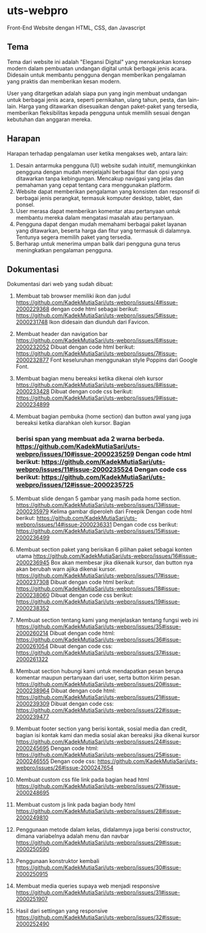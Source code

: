 # uts-webpro
Front-End Website dengan HTML, CSS, dan Javascript

## Tema
Tema dari website ini adalah "Elegansi Digital" yang menekankan konsep modern dalam pembuatan undangan digital untuk berbagai jenis acara. Didesain untuk membantu pengguna dengan memberikan pengalaman yang praktis dan memberikan kesan modern.

User yang ditargetkan adalah siapa pun yang ingin membuat undangan untuk berbagai jenis acara, seperti pernikahan, ulang tahun, pesta, dan lain-lain. Harga yang ditawarkan disesuaikan dengan paket-paket yang tersedia, memberikan fleksibilitas kepada pengguna untuk memilih sesuai dengan kebutuhan dan anggaran mereka.

## Harapan
Harapan terhadap pengalaman user ketika mengakses web, antara lain:
1. Desain antarmuka pengguna (UI) website sudah intuitif, memungkinkan pengguna dengan mudah menjelajahi berbagai fitur dan opsi yang ditawarkan tanpa kebingungan. Mencakup navigasi yang jelas dan pemahaman yang cepat tentang cara menggunakan platform.
2. Website dapat memberikan pengalaman yang konsisten dan responsif di berbagai jenis perangkat, termasuk komputer desktop, tablet, dan ponsel. 
3. User merasa dapat memberikan komentar atau pertanyaan untuk membantu mereka dalam mengatasi masalah atau pertanyaan. 
4. Pengguna dapat dengan mudah memahami berbagai paket layanan yang ditawarkan, beserta harga dan fitur yang termasuk di dalamnya. Tentunya segera memilih paket yang tersedia.
5. Berharap untuk menerima umpan balik dari pengguna guna terus meningkatkan pengalaman pengguna.

## Dokumentasi
Dokumentasi dari web yang sudah dibuat:
1. Membuat tab browser memiliki ikon dan judul
   https://github.com/KadekMutiaSari/uts-webpro/issues/4#issue-2000229368
   dengan code html sebagai berikut: https://github.com/KadekMutiaSari/uts-webpro/issues/5#issue-2000231748
   Ikon didesain dan diunduh dari Favicon.


2. Membuat header dan navigation bar
   https://github.com/KadekMutiaSari/uts-webpro/issues/6#issue-2000232052
   Dibuat dengan code html berikut: https://github.com/KadekMutiaSari/uts-webpro/issues/7#issue-2000232877
   Font keseluruhan menggunakan style Poppins dari Google Font.

3. Membuat bagian menu bereaksi ketika dikenai oleh kursor
   https://github.com/KadekMutiaSari/uts-webpro/issues/8#issue-2000233428
   Dibuat dengan code css berikut: https://github.com/KadekMutiaSari/uts-webpro/issues/9#issue-2000234899
   

4. Membuat bagian pembuka (home section) dan button awal yang juga bereaksi ketika diarahkan oleh kursor. Bagian <h3> berisi span yang membuat ada 2 warna berbeda.
   https://github.com/KadekMutiaSari/uts-webpro/issues/10#issue-2000235259
   Dengan code html berikut: https://github.com/KadekMutiaSari/uts-webpro/issues/11#issue-2000235524
   Dengan code css berikut: https://github.com/KadekMutiaSari/uts-webpro/issues/12#issue-2000235725
 
5.	Membuat slide dengan 5 gambar yang masih pada home section.
   https://github.com/KadekMutiaSari/uts-webpro/issues/13#issue-2000235979
   Kelima gambar diperoleh dari Freepik
  	Dengan code html berikut: https://github.com/KadekMutiaSari/uts-webpro/issues/14#issue-2000236331
  	Dengan code css berikut: https://github.com/KadekMutiaSari/uts-webpro/issues/15#issue-2000236499

6.	Membuat section paket yang berisikan 6 pilihan paket sebagai konten utama
   https://github.com/KadekMutiaSari/uts-webpro/issues/16#issue-2000236945
   Box akan membesar jika dikenaik kursor, dan button nya akan berubah warn ajika dikenai kursor.
  	https://github.com/KadekMutiaSari/uts-webpro/issues/17#issue-2000237308
  	Dibuat dengan code html berikut: https://github.com/KadekMutiaSari/uts-webpro/issues/18#issue-2000238060
  	Dibuat dengan code css berikut: https://github.com/KadekMutiaSari/uts-webpro/issues/19#issue-2000238352

7. Membuat section tentang kami yang menjelaskan tentang fungsi web ini
   https://github.com/KadekMutiaSari/uts-webpro/issues/35#issue-2000260214
   Dibuat dengan code html: https://github.com/KadekMutiaSari/uts-webpro/issues/36#issue-2000261054
   Dibuat dengan code css: https://github.com/KadekMutiaSari/uts-webpro/issues/37#issue-2000261322

8.	Membuat section hubungi kami untuk mendapatkan pesan berupa komentar maupun pertanyaan dari user, serta button kirim pesan.
   https://github.com/KadekMutiaSari/uts-webpro/issues/20#issue-2000238964
   Dibuat dengan code html: https://github.com/KadekMutiaSari/uts-webpro/issues/21#issue-2000239309
  	Dibuat dengan code css: https://github.com/KadekMutiaSari/uts-webpro/issues/22#issue-2000239477
 	 	 
9. Membuat footer section yang berisi kontak, sosial media dan credit, bagian isi kontak kami dan media sosial akan bereaksi jika dikenai kursor
   https://github.com/KadekMutiaSari/uts-webpro/issues/24#issue-2000245695
   Dengan code html: https://github.com/KadekMutiaSari/uts-webpro/issues/25#issue-2000246555
  	Dengan code css: https://github.com/KadekMutiaSari/uts-webpro/issues/26#issue-2000247654
  

10.	Membuat custom css file link pada bagian head html
    https://github.com/KadekMutiaSari/uts-webpro/issues/27#issue-2000248695
 

11.	Membuat custom js link pada bagian body html
    https://github.com/KadekMutiaSari/uts-webpro/issues/28#issue-2000249810
 

12.	Penggunaan metode dalam kelas, didalamnya juga berisi constructor, dimana variabelnya adalah menu dan navbar
    https://github.com/KadekMutiaSari/uts-webpro/issues/29#issue-2000250590

13.	Penggunaan konstruktor kembali
    https://github.com/KadekMutiaSari/uts-webpro/issues/30#issue-2000250915

14.	Membuat media queries supaya web menjadi responsive
    https://github.com/KadekMutiaSari/uts-webpro/issues/31#issue-2000251907
 	 

15.	Hasil dari settingan yang responsive
    https://github.com/KadekMutiaSari/uts-webpro/issues/32#issue-2000252490
 	 	 	 



